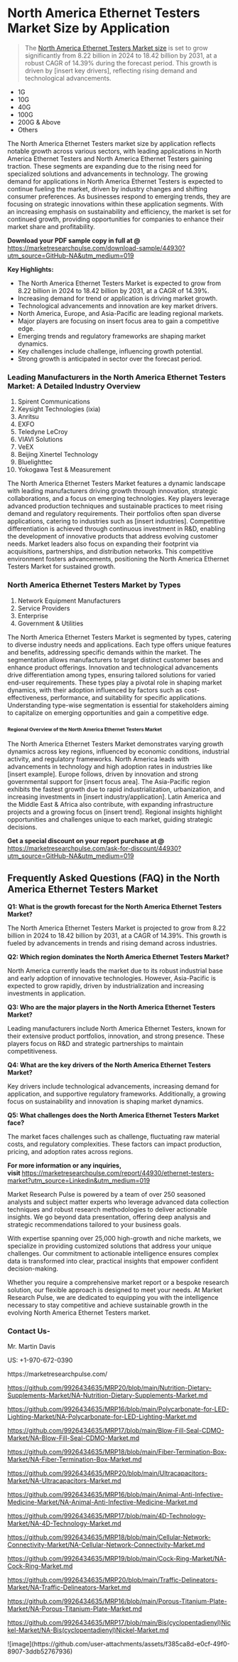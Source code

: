 <h1>North America Ethernet Testers Market&nbsp;Size by Application</h1><blockquote><p>The <a href="https://marketresearchpulse.com/download-sample/44930?utm_source=GitHub-NA&amp;utm_medium=019">North America Ethernet Testers Market size</a> is set to grow significantly from 8.22 billion in 2024 to 18.42 billion by 2031, at a robust CAGR of 14.39% during the forecast period. This growth is driven by [insert key drivers], reflecting rising demand and technological advancements.</p></blockquote><ul><li>1G<li> 10G<li> 40G<li> 100G<li> 200G & Above<li> Others</li></ul><p>The North America Ethernet Testers market size by application reflects notable growth across various sectors, with leading applications in North America Ethernet Testers and North America Ethernet Testers gaining traction. These segments are expanding due to the rising need for specialized solutions and advancements in technology. The growing demand for applications in North America Ethernet Testers is expected to continue fueling the market, driven by industry changes and shifting consumer preferences. As businesses respond to emerging trends, they are focusing on strategic innovations within these application segments. With an increasing emphasis on sustainability and efficiency, the market is set for continued growth, providing opportunities for companies to enhance their market share and profitability.</p><p><strong>Download your PDF sample copy in full at @ </strong><a href="https://marketresearchpulse.com/download-sample/44930?utm_source=GitHub-NA&amp;utm_medium=019">https://marketresearchpulse.com/download-sample/44930?utm_source=GitHub-NA&amp;utm_medium=019</a></p><p><strong>Key Highlights: </strong></p><ul><li>The North America Ethernet Testers Market is expected to grow from 8.22 billion in 2024 to 18.42 billion by 2031, at a CAGR of 14.39%.</li><li>Increasing demand for trend or application is driving market growth.</li><li>Technological advancements and innovation are key market drivers.</li><li>North America, Europe, and Asia-Pacific are leading regional markets.</li><li>Major players are focusing on insert focus area to gain a competitive edge.</li><li>Emerging trends and regulatory frameworks are shaping market dynamics.</li><li>Key challenges include challenge, influencing growth potential.</li><li>Strong growth is anticipated in sector over the forecast period.</li></ul><h3>Leading Manufacturers in the North America Ethernet Testers Market: A Detailed Industry Overview</h3><ol><li>Spirent Communications</li><li>Keysight Technologies (ixia)</li><li>Anritsu</li><li>EXFO</li><li>Teledyne LeCroy</li><li>VIAVI Solutions</li><li>VeEX</li><li>Beijing Xinertel Technology</li><li>Bluelighttec</li><li>Yokogawa Test & Measurement</li></ol><div class="flex max-w-full flex-col flex-grow"><div class="min-h-8 text-message flex w-full flex-col items-end gap-2 whitespace-normal break-words [.text-message+&amp;]:mt-5" dir="auto" data-message-author-role="assistant" data-message-id="fd8432e4-4910-450d-b182-61b7bfb0a01f" data-message-model-slug="gpt-4o"><div class="flex w-full flex-col gap-1 empty:hidden first:pt-[3px]"><div class="markdown prose w-full break-words dark:prose-invert light"><p>The North America Ethernet Testers Market features a dynamic landscape with leading manufacturers driving growth through innovation, strategic collaborations, and a focus on emerging technologies. Key players leverage advanced production techniques and sustainable practices to meet rising demand and regulatory requirements. Their portfolios often span diverse applications, catering to industries such as [insert industries]. Competitive differentiation is achieved through continuous investment in R&amp;D, enabling the development of innovative products that address evolving customer needs. Market leaders also focus on expanding their footprint via acquisitions, partnerships, and distribution networks. This competitive environment fosters advancements, positioning the North America Ethernet Testers Market for sustained growth.</p></div></div></div></div><h3>North America Ethernet Testers Market by Types</h3><ol><li>Network Equipment Manufacturers<li> Service Providers<li> Enterprise<li> Government & Utilities</li></ol><div class="flex max-w-full flex-col flex-grow"><div class="min-h-8 text-message flex w-full flex-col items-end gap-2 whitespace-normal break-words [.text-message+&amp;]:mt-5" dir="auto" data-message-author-role="assistant" data-message-id="084470be-0bb7-4664-bddf-5156b4f41249" data-message-model-slug="gpt-4o-mini"><div class="flex w-full flex-col gap-1 empty:hidden first:pt-[3px]"><div class="markdown prose w-full break-words dark:prose-invert light"><p>The North America Ethernet Testers Market is segmented by types, catering to diverse industry needs and applications. Each type offers unique features and benefits, addressing specific demands within the market. The segmentation allows manufacturers to target distinct customer bases and enhance product offerings. Innovation and technological advancements drive differentiation among types, ensuring tailored solutions for varied end-user requirements. These types play a pivotal role in shaping market dynamics, with their adoption influenced by factors such as cost-effectiveness, performance, and suitability for specific applications. Understanding type-wise segmentation is essential for stakeholders aiming to capitalize on emerging opportunities and gain a competitive edge.</p></div></div></div></div><h3><span style="font-size: 11px;">Regional Overview of the North America Ethernet Testers Market</span></h3><div class="flex max-w-full flex-col flex-grow"><div class="min-h-8 text-message flex w-full flex-col items-end gap-2 whitespace-normal break-words [.text-message+&amp;]:mt-5" dir="auto" data-message-author-role="assistant" data-message-id="e9038762-ce64-4e30-91c9-9bd413514231" data-message-model-slug="gpt-4o-mini"><div class="flex w-full flex-col gap-1 empty:hidden first:pt-[3px]"><div class="markdown prose w-full break-words dark:prose-invert light"><p>The North America Ethernet Testers Market demonstrates varying growth dynamics across key regions, influenced by economic conditions, industrial activity, and regulatory frameworks. North America leads with advancements in technology and high adoption rates in industries like [insert example]. Europe follows, driven by innovation and strong governmental support for [insert focus area]. The Asia-Pacific region exhibits the fastest growth due to rapid industrialization, urbanization, and increasing investments in [insert industry/application]. Latin America and the Middle East &amp; Africa also contribute, with expanding infrastructure projects and a growing focus on [insert trend]. Regional insights highlight opportunities and challenges unique to each market, guiding strategic decisions.</p></div></div></div></div><p><strong>Get a special discount on your report purchase at @ </strong><a href="https://marketresearchpulse.com/ask-for-discount/44930?utm_source=GitHub-NA&amp;utm_medium=019">https://marketresearchpulse.com/ask-for-discount/44930?utm_source=GitHub-NA&amp;utm_medium=019</a></p><h2>Frequently Asked Questions (FAQ) in the North America Ethernet Testers Market</h2><p><strong>Q1: What is the growth forecast for the North America Ethernet Testers Market?</strong></p><p>The North America Ethernet Testers Market is projected to grow from 8.22 billion in 2024 to 18.42 billion by 2031, at a CAGR of 14.39%. This growth is fueled by advancements in trends and rising demand across industries.</p><p><strong>Q2: Which region dominates the North America Ethernet Testers Market?</strong></p><p>North America currently leads the market due to its robust industrial base and early adoption of innovative technologies. However, Asia-Pacific is expected to grow rapidly, driven by industrialization and increasing investments in application.</p><p><strong>Q3: Who are the major players in the North America Ethernet Testers Market?</strong></p><p>Leading manufacturers include North America Ethernet Testers, known for their extensive product portfolios, innovation, and strong presence. These players focus on R&amp;D and strategic partnerships to maintain competitiveness.</p><p><strong>Q4: What are the key drivers of the North America Ethernet Testers Market?</strong></p><p>Key drivers include technological advancements, increasing demand for application, and supportive regulatory frameworks. Additionally, a growing focus on sustainability and innovation is shaping market dynamics.</p><p><strong>Q5: What challenges does the North America Ethernet Testers Market face?</strong></p><p>The market faces challenges such as challenge, fluctuating raw material costs, and regulatory complexities. These factors can impact production, pricing, and adoption rates across regions.</p><p><strong>For more information or any inquiries, visit&nbsp;</strong><a href="https://marketresearchpulse.com/report/44930/ethernet-testers-market?utm_source=Linkedin&utm_medium=019">https://marketresearchpulse.com/report/44930/ethernet-testers-market?utm_source=Linkedin&utm_medium=019</a></p><p>Market Research Pulse is powered by a team of over 250 seasoned analysts and subject matter experts who leverage advanced data collection techniques and robust research methodologies to deliver actionable insights. We go beyond data presentation, offering deep analysis and strategic recommendations tailored to your business goals.</p><p>With expertise spanning over 25,000 high-growth and niche markets, we specialize in providing customized solutions that address your unique challenges. Our commitment to actionable intelligence ensures complex data is transformed into clear, practical insights that empower confident decision-making.</p><p>Whether you require a comprehensive market report or a bespoke research solution, our flexible approach is designed to meet your needs. At Market Research Pulse, we are dedicated to equipping you with the intelligence necessary to stay competitive and achieve sustainable growth in the evolving North America Ethernet Testers market.</p><h3><strong>Contact Us-</strong></h3><p>Mr. Martin Davis</p><p>US: +1-970-672-0390</p><p>https://marketresearchpulse.com/</p><p><a href="https://github.com/9926434635/MRP20/blob/main/Nutrition-Dietary-Supplements-Market/NA-Nutrition-Dietary-Supplements-Market.md">https://github.com/9926434635/MRP20/blob/main/Nutrition-Dietary-Supplements-Market/NA-Nutrition-Dietary-Supplements-Market.md</a></p><p><a href="https://github.com/9926434635/MRP16/blob/main/Polycarbonate-for-LED-Lighting-Market/NA-Polycarbonate-for-LED-Lighting-Market.md">https://github.com/9926434635/MRP16/blob/main/Polycarbonate-for-LED-Lighting-Market/NA-Polycarbonate-for-LED-Lighting-Market.md</a></p><p><a href="https://github.com/9926434635/MRP17/blob/main/Blow-Fill-Seal-CDMO-Market/NA-Blow-Fill-Seal-CDMO-Market.md">https://github.com/9926434635/MRP17/blob/main/Blow-Fill-Seal-CDMO-Market/NA-Blow-Fill-Seal-CDMO-Market.md</a></p><p><a href="https://github.com/9926434635/MRP18/blob/main/Fiber-Termination-Box-Market/NA-Fiber-Termination-Box-Market.md">https://github.com/9926434635/MRP18/blob/main/Fiber-Termination-Box-Market/NA-Fiber-Termination-Box-Market.md</a></p><p><a href="https://github.com/9926434635/MRP20/blob/main/Ultracapacitors-Market/NA-Ultracapacitors-Market.md">https://github.com/9926434635/MRP20/blob/main/Ultracapacitors-Market/NA-Ultracapacitors-Market.md</a></p><p><a href="https://github.com/9926434635/MRP16/blob/main/Animal-Anti-Infective-Medicine-Market/NA-Animal-Anti-Infective-Medicine-Market.md">https://github.com/9926434635/MRP16/blob/main/Animal-Anti-Infective-Medicine-Market/NA-Animal-Anti-Infective-Medicine-Market.md</a></p><p><a href="https://github.com/9926434635/MRP17/blob/main/4D-Technology-Market/NA-4D-Technology-Market.md">https://github.com/9926434635/MRP17/blob/main/4D-Technology-Market/NA-4D-Technology-Market.md</a></p><p><a href="https://github.com/9926434635/MRP18/blob/main/Cellular-Network-Connectivity-Market/NA-Cellular-Network-Connectivity-Market.md">https://github.com/9926434635/MRP18/blob/main/Cellular-Network-Connectivity-Market/NA-Cellular-Network-Connectivity-Market.md</a></p><p><a href="https://github.com/9926434635/MRP19/blob/main/Cock-Ring-Market/NA-Cock-Ring-Market.md">https://github.com/9926434635/MRP19/blob/main/Cock-Ring-Market/NA-Cock-Ring-Market.md</a></p><p><a href="https://github.com/9926434635/MRP20/blob/main/Traffic-Delineators-Market/NA-Traffic-Delineators-Market.md">https://github.com/9926434635/MRP20/blob/main/Traffic-Delineators-Market/NA-Traffic-Delineators-Market.md</a></p><p><a href="https://github.com/9926434635/MRP16/blob/main/Porous-Titanium-Plate-Market/NA-Porous-Titanium-Plate-Market.md">https://github.com/9926434635/MRP16/blob/main/Porous-Titanium-Plate-Market/NA-Porous-Titanium-Plate-Market.md</a></p><p><a href="https://github.com/9926434635/MRP17/blob/main/Bis(cyclopentadienyl)Nickel-Market/NA-Bis(cyclopentadienyl)Nickel-Market.md">https://github.com/9926434635/MRP17/blob/main/Bis(cyclopentadienyl)Nickel-Market/NA-Bis(cyclopentadienyl)Nickel-Market.md</a></p>
![image](https://github.com/user-attachments/assets/f385ca8d-e0cf-49f0-8907-3ddb52767936)
